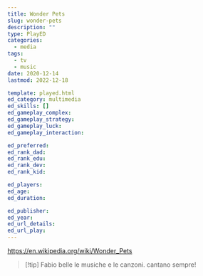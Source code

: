 ```yaml
---
title: Wonder Pets
slug: wonder-pets
description: ""
type: PlayED
categories:
  - media
tags:
  - tv
  - music
date: 2020-12-14
lastmod: 2022-12-18

template: played.html
ed_category: multimedia
ed_skills: []
ed_gameplay_complex: 
ed_gameplay_strategy: 
ed_gameplay_luck: 
ed_gameplay_interaction: 

ed_preferred: 
ed_rank_dad: 
ed_rank_edu: 
ed_rank_dev: 
ed_rank_kid: 

ed_players: 
ed_age: 
ed_duration: 

ed_publisher: 
ed_year: 
ed_url_details: 
ed_url_play: 
---
```


<https://en.wikipedia.org/wiki/Wonder_Pets>

> [!tip] Fabio
> belle le musiche e le canzoni. cantano sempre!


